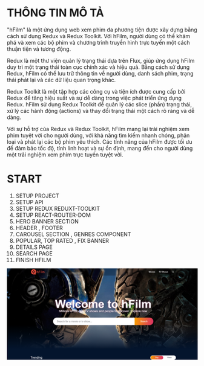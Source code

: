 # THÔNG TIN MÔ TẢ

"hFilm" là một ứng dụng web xem phim đa phương tiện được xây dựng bằng cách sử dụng Redux và Redux Toolkit. Với hFilm, người dùng có thể khám phá và xem các bộ phim và chương trình truyền hình trực tuyến một cách thuận tiện và tương động.

Redux là một thư viện quản lý trạng thái dựa trên Flux, giúp ứng dụng hFilm duy trì một trạng thái toàn cục chính xác và hiệu quả. Bằng cách sử dụng Redux, hFilm có thể lưu trữ thông tin về người dùng, danh sách phim, trạng thái phát lại và các dữ liệu quan trọng khác.

Redux Toolkit là một tập hợp các công cụ và tiện ích được cung cấp bởi Redux để tăng hiệu suất và sự dễ dàng trong việc phát triển ứng dụng Redux. hFilm sử dụng Redux Toolkit để quản lý các slice (phần) trạng thái, xử lý các hành động (actions) và thay đổi trạng thái một cách rõ ràng và dễ dàng.

Với sự hỗ trợ của Redux và Redux Toolkit, hFilm mang lại trải nghiệm xem phim tuyệt vời cho người dùng, với khả năng tìm kiếm nhanh chóng, phân loại và phát lại các bộ phim yêu thích. Các tính năng của hFilm được tối ưu để đảm bảo tốc độ, tính linh hoạt và sự ổn định, mang đến cho người dùng một trải nghiệm xem phim trực tuyến tuyệt vời.

# START

1. SETUP PROJECT
2. SETUP API
3. SETUP REDUX REDUXT-TOOLKIT
4. SETUP REACT-ROUTER-DOM
5. HERO BANNER SECTION
6. HEADER , FOOTER
7. CAROUSEL SECTION , GENRES COMPONENT
8. POPULAR, TOP RATED , FIX BANNER
9. DETAILS PAGE
10. SEARCH PAGE
11. FINISH HFILM

![POSTER](./src/assets/poster.png)
